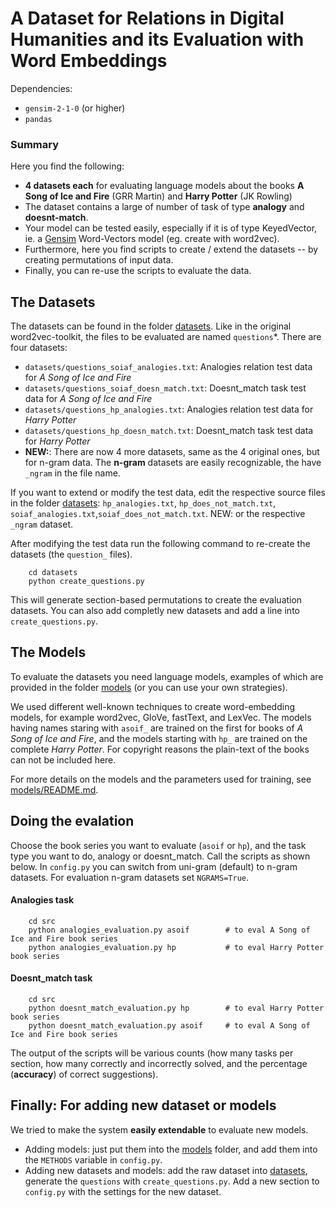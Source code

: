 # A Dataset for Relations in Digital Humanities and its Evaluation with Word Embeddings

Dependencies:
* `gensim-2-1-0` (or higher)
* `pandas`

### Summary
Here you find the following:
* **4 datasets each** for evaluating language models about the books **A Song of Ice and Fire** (GRR Martin) and **Harry Potter** (JK Rowling)
* The dataset contains a large of number of task of type **analogy** and **doesnt-match**.
* Your model can be tested easily, especially if it is of type KeyedVector, ie. a [Gensim](https://radimrehurek.com/gensim) Word-Vectors model (eg. create with word2vec).
* Furthermore, here you find scripts to create / extend the datasets -- by creating permutations of input data.
* Finally, you can re-use the scripts to evaluate the data.

 
## The Datasets
The datasets can be found in the folder [datasets](datasets).
Like in the original word2vec-toolkit, the files to be evaluated are named `questions`\*.
There are four datasets:
* `datasets/questions_soiaf_analogies.txt`: Analogies relation test data for *A Song of Ice and Fire*
* `datasets/questions_soiaf_doesn_match.txt`: Doesnt_match task test data for *A Song of Ice and Fire*
* `datasets/questions_hp_analogies.txt`: Analogies relation test data for *Harry Potter*
* `datasets/questions_hp_doesn_match.txt`: Doesnt_match task test data for *Harry Potter*
* **NEW:**: There are now 4 more datasets, same as the 4 original ones, but for n-gram data.
    The **n-gram** datasets are easily recognizable, the have `_ngram` in the file name.

If you want to extend or modify the test data, edit the respective source files in the folder [datasets](datasets):
`hp_analogies.txt`, `hp_does_not_match.txt`, `soiaf_analogies.txt`,`soiaf_does_not_match.txt`.
NEW: or the respective `_ngram` dataset.

After modifying the test data run the following command to re-create the datasets (the `question_` files).
```
    cd datasets 
    python create_questions.py
```

This will generate section-based permutations to create the evaluation datasets. 
You can also add completly new datasets and add a line into `create_questions.py`.


## The Models
To evaluate the datasets you need language models, examples of which are provided in the folder [models](models)
(or you can use your own strategies).

We used different well-known techniques to create word-embedding models, for example word2vec, GloVe, fastText, and LexVec. 
The models having names staring with `asoif_` are trained on the first for books of *A Song of Ice and Fire*,
and the models starting with `hp_` are trained on the complete *Harry Potter*. For copyright reasons the plain-text of
the books can not be included here.

For more details on the models and the parameters used for training, see [models/README.md](models/README.md).

## Doing the evalation

Choose the book series you want to evaluate (`asoif` or `hp`), and the task type you want to
do, analogy or doesnt_match. Call the scripts as shown below.
In `config.py` you can switch from uni-gram (default) to n-gram datasets. For evaluation n-gram datasets
set `NGRAMS=True`.


#### Analogies task
```
    cd src
    python analogies_evaluation.py asoif        # to eval A Song of Ice and Fire book series
    python analogies_evaluation.py hp           # to eval Harry Potter book series
```

#### Doesnt_match task
```
    cd src
    python doesnt_match_evaluation.py hp        # to eval Harry Potter book series
    python doesnt_match_evaluation.py asoif     # to eval A Song of Ice and Fire book series

```

The output of the scripts will be various counts (how many tasks per section, how many correctly and incorrectly solved,
and the percentage (**accuracy**) of correct suggestions).


## Finally: For adding new dataset or models
We tried to make the system **easily extendable** to evaluate new models.

* Adding models: just put them into the [models](models) folder, and add them into the `METHODS` variable in `config.py`.
* Adding new datasets and models: add the raw dataset into [datasets](datasets), generate the `questions` with `create_questions.py`. 
Add a new section to `config.py` with the settings for the new dataset. 
